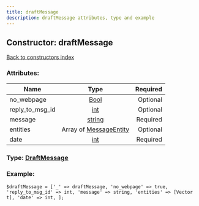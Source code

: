 ```yaml
---
title: draftMessage
description: draftMessage attributes, type and example
---
```

## Constructor: draftMessage  
[Back to constructors index](index.md)



### Attributes:

| Name     |    Type       | Required |
|----------|:-------------:|---------:|
|no\_webpage|[Bool](../types/Bool.md) | Optional|
|reply\_to\_msg\_id|[int](../types/int.md) | Optional|
|message|[string](../types/string.md) | Required|
|entities|Array of [MessageEntity](../types/MessageEntity.md) | Optional|
|date|[int](../types/int.md) | Required|



### Type: [DraftMessage](../types/DraftMessage.md)


### Example:

```
$draftMessage = ['_' => draftMessage, 'no_webpage' => true, 'reply_to_msg_id' => int, 'message' => string, 'entities' => [Vector t], 'date' => int, ];
```